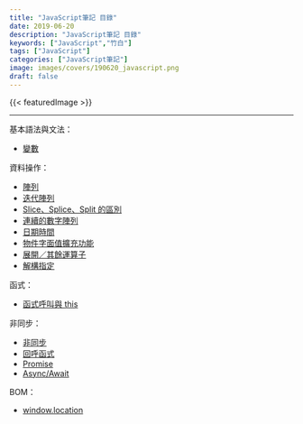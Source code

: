 ```yaml
---
title: "JavaScript筆記 目錄"
date: 2019-06-20
description: "JavaScript筆記 目錄"
keywords: ["JavaScript","竹白"]
tags: ["JavaScript"]
categories: ["JavaScript筆記"]
image: images/covers/190620_javascript.png
draft: false
---
```


<!--more-->
{{< featuredImage >}}

---

基本語法與文法：
- [變數](/posts/2008/js_variable/)

資料操作：
- [陣列](/posts/200424_js_array)
- [迭代陣列](/posts/200425_js_array_iterate)
- [Slice、Splice、Split 的區別](/posts/2007/js_slice_splice_split/)
- [連續的數字陣列](/posts/2008/js_array_numbers/)
- [日期時間](/posts/200516_js_date)
- [物件字面值擴充功能](/posts/200515_js_object_literal_extension)
- [展開／其餘運算子](/posts/200513_js_spread_and_rest_operator/)
- [解構指定](/posts/200514_js_destructuring_assignment)

函式：
- [函式呼叫與 this](/posts/2008/js_this)

非同步：
- [非同步](/posts/2008/js_asynchronous)
- [回呼函式](/posts/2008/js_callback)
- [Promise](/posts/2008/js_promise)
- [Async/Await](/posts/2008/js_async_await)

BOM：
- [window.location](/posts/2008/js_window_location)
